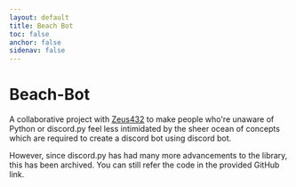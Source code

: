 ```yaml
---
layout: default
title: Beach Bot
toc: false
anchor: false
sidenav: false
---
```

# Beach-Bot
A collaborative project with [Zeus432](https://github.com/Zeus432) to make people who're unaware of Python or discord.py feel less intimidated by the sheer ocean of concepts which are required to create a discord bot
using discord bot.

However, since discord.py has had many more advancements to the library, this has been archived. You can still refer the code in the provided GitHub link.